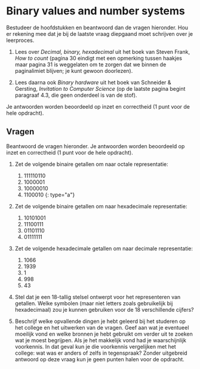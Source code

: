 # Binary values and number systems

Bestudeer de hoofdstukken en beantwoord dan de vragen hieronder. Hou er rekening mee dat je bij de laatste vraag diepgaand moet schrijven over je leerproces.

1. Lees over *Decimal, binary, hexadecimal* uit het boek van Steven Frank, *How to count* (pagina 30 eindigt met een opmerking tussen haakjes maar pagina 31 is weggelaten om te zorgen dat we binnen de paginalimiet blijven; je kunt gewoon doorlezen).

2. Lees daarna ook *Binary hardware* uit het boek van Schneider & Gersting, *Invitation to Computer Science* (op de laatste pagina begint paragraaf 4.3, die geen onderdeel is van de stof).

Je antwoorden worden beoordeeld op inzet en correctheid (1 punt voor de hele opdracht). 

## Vragen

Beantwoord de vragen hieronder. Je antwoorden worden beoordeeld op inzet en correctheid (1 punt voor de hele opdracht).

1.  Zet de volgende binaire getallen om naar octale representatie:

    1. 111110110
    1. 1000001
    1. 10000010
    1. 1100010
    {: type="a"}

2.  Zet de volgende binaire getallen om naar hexadecimale representatie:

    1. 10101001
    1. 11100111
    1. 01101110
    1. 01111111

3.  Zet de volgende hexadecimale getallen om naar decimale representatie:

    1. 1066
    1. 1939
    1. 1
    1. 998
    1. 43

4.  Stel dat je een 18-tallig stelsel ontwerpt voor het representeren van getallen. Welke symbolen (maar niet letters zoals gebruikelijk bij hexadecimaal) zou je kunnen gebruiken voor de 18 verschillende cijfers?

5.  Beschrijf welke opvallende dingen je hebt geleerd bij het studeren op het college en het uitwerken van de vragen. Geef aan wat je eventueel moeilijk vond en welke bronnen je hebt gebruikt om verder uit te zoeken wat je moest begrijpen. Als je het makkelijk vond had je waarschijnlijk voorkennis. In dat geval kun je die voorkennis vergelijken met het college: wat was er anders of zelfs in tegenspraak? Zonder uitgebreid antwoord op deze vraag kun je geen punten halen voor de opdracht.
